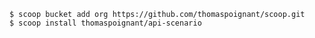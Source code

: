 ```shell script
$ scoop bucket add org https://github.com/thomaspoignant/scoop.git
$ scoop install thomaspoignant/api-scenario
```
